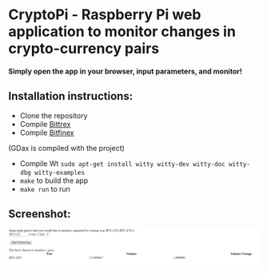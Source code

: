 # CryptoPi - Raspberry Pi web application to monitor changes in crypto-currency pairs
#### Simply open the app in your browser, input parameters, and monitor!

## Installation instructions:

- Clone the repository
- Compile [Bittrex](https://github.com/gurpinars/bittrex-cpp)
- Compile [Bitfinex](https://github.com/MMquant/bfx-cpp-api)

(GDax is compiled with the project)

- Compile Wt
`sudo apt-get install witty witty-dev witty-doc witty-dbg witty-examples`
- `make` to build the app
- `make run` to run

## Screenshot:


![Alt text](screenshot.png?raw=true "Screenshot")
